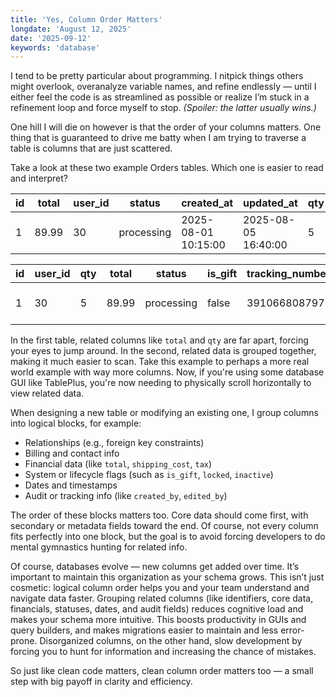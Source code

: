 ```yaml
---
title: 'Yes, Column Order Matters'
longdate: 'August 12, 2025'
date: '2025-09-12'
keywords: 'database'
---
```


I tend to be pretty particular about programming. I nitpick things others might overlook, overanalyze variable names, and refine endlessly — until I either feel the code is as streamlined as possible or realize I’m stuck in a refinement loop and force myself to stop. *(Spoiler: the latter usually wins.)*

One hill I will die on however is that the order of your columns matters. One thing that is guaranteed to drive me batty when I am trying to traverse a table is columns that are just scattered. 

Take a look at these two example Orders tables. Which one is easier to read and interpret?

| id  | total | user_id | status     | created_at          | updated_at          | qty | tracking_number | order_date | is_gift | shipped_at           |
| --- | ----- | ------- | ---------- | ------------------- | ------------------- | --- | --------------- | ---------- | ------- | -------------------- |
| 1   | 89.99 | 30      | processing | 2025-08-01 10:15:00 | 2025-08-05 16:40:00 | 5   | 391066808797    | 2025-08-01 | false   | 2025-08-03 09:30:00  |

| id  | user_id | qty | total | status     | is_gift | tracking_number | shipped_at           | order_date | created_at          | updated_at          |
| --- | ------- | --- | ----- | ---------- | ------- | --------------- | -------------------- | ---------- | ------------------- | ------------------- |
| 1   | 30      | 5   | 89.99 | processing | false   | 391066808797    | 2025-08-03 09:30:00  | 2025-08-01 | 2025-08-01 10:15:00 | 2025-08-05 16:40:00 |

In the first table, related columns like `total` and `qty` are far apart, forcing your eyes to jump around. In the second, related data is grouped together, making it much easier to scan. Take this example to perhaps a more real world example with way more columns. Now, if you're using some database GUI like TablePlus, you're now needing to physically scroll horizontally to view related data. 

When designing a new table or modifying an existing one, I group columns into logical blocks, for example:
- Relationships (e.g., foreign key constraints)
- Billing and contact info
- Financial data (like `total`, `shipping_cost`, `tax`)
- System or lifecycle flags (such as `is_gift`, `locked`, `inactive`)
- Dates and timestamps
- Audit or tracking info (like `created_by`, `edited_by`)

The order of these blocks matters too. Core data should come first, with secondary or metadata fields toward the end. Of course, not every column fits perfectly into one block, but the goal is to avoid forcing developers to do mental gymnastics hunting for related info.

Of course, databases evolve — new columns get added over time. It’s important to maintain this organization as your schema grows. This isn’t just cosmetic: logical column order helps you and your team understand and navigate data faster. Grouping related columns (like identifiers, core data, financials, statuses, dates, and audit fields) reduces cognitive load and makes your schema more intuitive. This boosts productivity in GUIs and query builders, and makes migrations easier to maintain and less error-prone. Disorganized columns, on the other hand, slow development by forcing you to hunt for information and increasing the chance of mistakes.

So just like clean code matters, clean column order matters too — a small step with big payoff in clarity and efficiency.